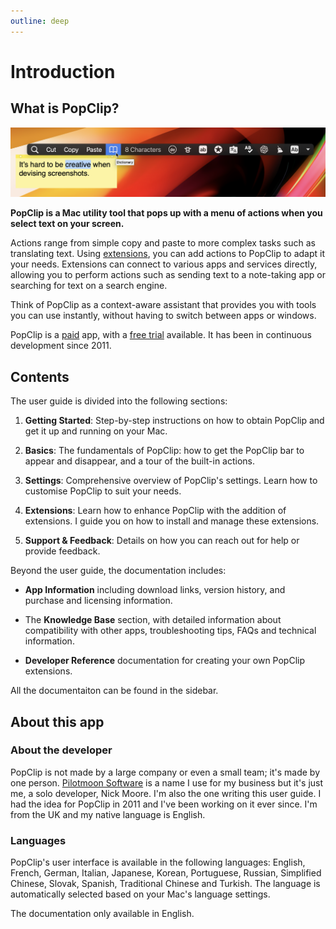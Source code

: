 ```yaml
---
outline: deep
---
```


# Introduction

## What is PopClip?

![PopClip screenshot](./shot-general-4.png)

**PopClip is a Mac utility tool that pops up with a menu of actions when you select text on your screen.**

Actions range from simple copy and paste to more complex tasks such as translating text. Using [extensions](/extensions/), you can add actions to PopClip to adapt it your needs. Extensions can connect to various apps and services directly, allowing you to perform actions such as sending text to a note-taking app or searching for text on a search engine.

Think of PopClip as a context-aware assistant that provides you with tools you can use instantly, without having to switch between apps or windows.

PopClip is a [paid](/buy) app, with a [free trial](/download) available. It has been in continuous development since 2011.

## **Contents**

The user guide is divided into the following sections:

1. **Getting Started**: Step-by-step instructions on how to obtain PopClip and get it up and running on your Mac.

2. **Basics**: The fundamentals of PopClip: how to get the PopClip bar to appear and disappear, and a tour of the built-in actions.

3. **Settings**: Comprehensive overview of PopClip's settings. Learn how to customise PopClip to suit your needs.

4. **Extensions**: Learn how to enhance PopClip with the addition of extensions. I guide you on how to install and manage these extensions.

5. **Support & Feedback**: Details on how you can reach out for help or provide feedback.


Beyond the user guide, the documentation includes:

* **App Information** including download links, version history, and purchase and licensing information.

* The **Knowledge Base** section, with detailed information about compatibility with other apps, troubleshooting tips, FAQs and technical information.

* **Developer Reference** documentation for creating your own PopClip extensions.
  
All the documentaiton can be found in the sidebar.

 <!-- **Troubleshooting & FAQs**: Solutions to common problems you might face while using PopClip, as well as answers to frequently asked questions. -->

## About this app

### About the developer

PopClip is not made by a large company or even a small team; it's made by one person. [Pilotmoon Software](https://pilotmoon.com/about/) is a name I use for my business but it's just me, a solo developer, Nick Moore. I'm also the one writing this user guide. I had the idea for PopClip in 2011 and I've been working on it ever since. I'm from the UK and my native language is English.

### Languages

PopClip's user interface is available in the following languages: English, French, German, Italian, Japanese, Korean, Portuguese, Russian, Simplified Chinese, Slovak, Spanish, Traditional Chinese and Turkish. The language is automatically selected based on your Mac's language settings.

The documentation only available in English.

